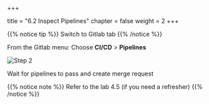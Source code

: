 +++

title = "6.2 Inspect Pipelines"
chapter = false
weight = 2
+++

{{% notice tip %}}
Switch to Gitlab tab
{{% /notice %}}

From the Gitlab menu: Choose __CI/CD__ > __Pipelines__

![Step 2](/images/lab6/new_ci_run.png)

Wait for pipelines to pass and create merge request 

{{% notice note %}}
Refer to the lab 4.5 (if you need a refresher)
{{% /notice %}}
